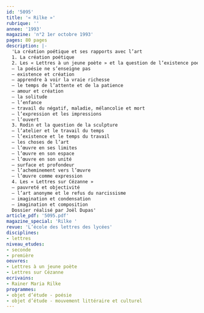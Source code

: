 ```yaml
---
id: '5095'
title: '« Rilke »'
rubrique: ''
annee: '1993'
magazine: 'n°2 1er octobre 1993'
pages: 80 pages
description: |-
  'La création poétique et ses rapports avec l’art
  1. La création poétique
  2. Les « Lettres à un jeune poète » et la question de l’existence poétique 
  – la poésie ne s’enseigne pas 
  – existence et création 
  – apprendre à voir la vraie richesse
  – le temps de l’attente et de la patience 
  – amour et création 
  – la solitude 
  – l’enfance 
  – travail du négatif, maladie, mélancolie et mort 
  – l’expression et les impressions 
  – l’ouvert
  3. Rodin et la question de la sculpture
  – l’atelier et le travail du temps
  – l’existence et le temps du travail 
  – les choses de l’art 
  – l’œuvre en ses limites 
  – l’œuvre en son espace 
  – l’œuvre en son unité 
  – surface et profondeur 
  – l’acheminement vers l’œuvre 
  – l’œuvre comme expression
  4. Les « Lettres sur Cézanne » 
  – pauvreté et objectivité 
  – l’art anonyme et le refus du narcissisme 
  – imagination et condensation 
  – imagination et composition
  Dossier réalisé par Joël Dupas'
article_pdf: '5095.pdf'
magazine_special: 'Rilke '
revue: 'L’école des lettres des lycées'
disciplines:
- lettres
niveau_etudes:
- seconde
- première
oeuvres:
- Lettres à un jeune poète
- Lettres sur Cézanne
ecrivains:
- Rainer Maria Rilke
programmes:
- objet d’étude - poésie
- objet d’étude - mouvement littéraire et culturel
---
```

